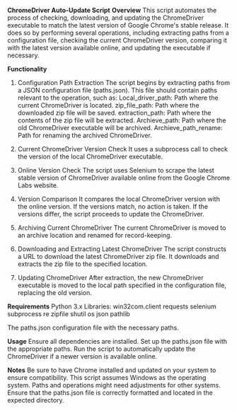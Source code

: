 **ChromeDriver Auto-Update Script**
**Overview**
This script automates the process of checking, downloading, and updating the ChromeDriver executable to match the latest version of Google Chrome's stable release. It does so by performing several operations, including extracting paths from a configuration file, checking the current ChromeDriver version, comparing it with the latest version available online, and updating the executable if necessary.

**Functionality**
1. Configuration Path Extraction
The script begins by extracting paths from a JSON configuration file (paths.json). This file should contain paths relevant to the operation, such as:
Local_driver_path: Path where the current ChromeDriver is located.
zip_file_path: Path where the downloaded zip file will be saved.
extraction_path: Path where the contents of the zip file will be extracted.
Archieve_path: Path where the old ChromeDriver executable will be archived.
Archieve_path_rename: Path for renaming the archived ChromeDriver.

2. Current ChromeDriver Version Check
It uses a subprocess call to check the version of the local ChromeDriver executable.

3. Online Version Check
The script uses Selenium to scrape the latest stable version of ChromeDriver available online from the Google Chrome Labs website.

4. Version Comparison
It compares the local ChromeDriver version with the online version.
If the versions match, no action is taken.
If the versions differ, the script proceeds to update the ChromeDriver.

5. Archiving Current ChromeDriver
 The current ChromeDriver is moved to an archive location and renamed for record-keeping.

6. Downloading and Extracting Latest ChromeDriver
The script constructs a URL to download the latest ChromeDriver zip file.
It downloads and extracts the zip file to the specified location.

7. Updating ChromeDriver
After extraction, the new ChromeDriver executable is moved to the local path specified in the configuration file, replacing the old version.

**Requirements**
Python 3.x
Libraries:
win32com.client
requests
selenium
subprocess
re
zipfile
shutil
os
json
pathlib

The paths.json configuration file with the necessary paths.


**Usage**
Ensure all dependencies are installed.
Set up the paths.json file with the appropriate paths.
Run the script to automatically update the ChromeDriver if a newer version is available online.

**Notes**
Be sure to have Chrome installed and updated on your system to ensure compatibility.
This script assumes Windows as the operating system. Paths and operations might need adjustments for other systems.
Ensure that the paths.json file is correctly formatted and located in the expected directory.
